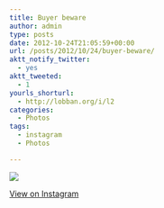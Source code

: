 ```yaml
---
title: Buyer beware
author: admin
type: posts
date: 2012-10-24T21:05:59+00:00
url: /posts/2012/10/24/buyer-beware/
aktt_notify_twitter:
  - yes
aktt_tweeted:
  - 1
yourls_shorturl:
  - http://lobban.org/i/l2
categories:
  - Photos
tags:
  - instagram
  - Photos

---
```

![][1]

[View on Instagram][2]

 [1]: http://lobban.org/wp-content/uploads/HLIC/c5ea30dace5c0c9ee1324ece9a333a25.jpg
 [2]: http://instagr.am/p/RLfBTZqlsQ/